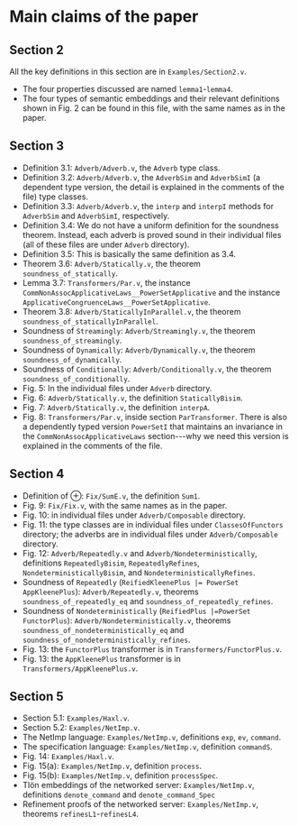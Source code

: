 # Main claims of the paper

## Section 2

All the key definitions in this section are in `Examples/Section2.v`.

- The four properties discussed are named `lemma1`-`lemma4`.
- The four types of semantic embeddings and their relevant definitions shown in
  Fig. 2 can be found in this file, with the same names as in the paper.

## Section 3

- Definition 3.1: `Adverb/Adverb.v`, the `Adverb` type class.
- Definition 3.2: `Adverb/Adverb.v`, the `AdverbSim` and `AdverbSimI` (a
  dependent type version, the detail is explained in the comments of the file)
  type classes.
- Definition 3.3: `Adverb/Adverb.v`, the `interp` and `interpI` methods for
  `AdverbSim` and `AdverbSimI`, respectively.
- Definition 3.4: We do not have a uniform definition for the soundness
    theorem. Instead, each adverb is proved sound in their individual files (all
    of these files are under `Adverb` directory).
- Definition 3.5: This is basically the same definition as 3.4.
- Theorem 3.6: `Adverb/Statically.v`, the theorem `soundness_of_statically`.
- Lemma 3.7: `Transformers/Par.v`, the instance
  `CommNonAssocApplicativeLaws__PowerSetApplicative` and the instance
  `ApplicativeCongruenceLaws__PowerSetApplicative`.
- Theorem 3.8: `Adverb/StaticallyInParallel.v`, the theorem
  `soundness_of_staticallyInParallel`.
- Soundness of `Streamingly`: `Adverb/Streamingly.v`, the theorem
  `soundness_of_streamingly`.
- Soundness of `Dynamically`: `Adverb/Dynamically.v`, the theorem
  `soundness_of_dynamically`.
- Soundness of `Conditionally`: `Adverb/Conditionally.v`, the theorem
  `soundness_of_conditionally`.
- Fig. 5: In the individual files under `Adverb` directory.
- Fig. 6: `Adverb/Statically.v`, the definition `StaticallyBisim`.
- Fig. 7: `Adverb/Statically.v`, the definition `interpA`.
- Fig. 8: `Transformers/Par.v`, inside section `ParTransformer`. There is also a
  dependently typed version `PowerSetI` that maintains an invariance in the
  `CommNonAssocApplicativeLaws` section---why we need this version is explained
  in the comments of the file.

## Section 4

- Definition of ⊕: `Fix/SumE.v`, the definition `Sum1`.
- Fig. 9: `Fix/Fix.v`, with the same names as in the paper.
- Fig. 10: in individual files under `Adverb/Composable` directory.
- Fig. 11: the type classes are in individual files under `ClassesOfFunctors`
  directory; the adverbs are in individual files under `Adverb/Composable`
  directory.
- Fig. 12: `Adverb/Repeatedly.v` and `Adverb/Nondeterministically`, definitions
  `RepeatedlyBisim`, `RepeatedlyRefines`, `NondeterministicallyBisim`, and
  `NondeterministicallyRefines`.
- Soundness of `Repeatedly` (`ReifiedKleenePlus |= PowerSet AppKleenePlus`):
  `Adverb/Repeatedly.v`, theorems `soundness_of_repeatedly_eq` and
  `soundness_of_repeatedly_refines`.
- Soundness of `Nondeterministically` (`ReifiedPlus |=PowerSet FunctorPlus`):
  `Adverb/Nondeterministically.v`, theorems
  `soundness_of_nondeterministically_eq` and
  `soundness_of_nondeterministically_refines`.
- Fig. 13: the `FunctorPlus` transformer is in `Transformers/FunctorPlus.v`.
- Fig. 13: the `AppKleenePlus` transformer is in `Transformers/AppKleenePlus.v`.

## Section 5

- Section 5.1: `Examples/Haxl.v`.
- Section 5.2: `Examples/NetImp.v`.
- The NetImp language: `Examples/NetImp.v`, definitions `exp`, `ev`, `command`.
- The specification language: `Examples/NetImp.v`, definition `commandS`.
- Fig. 14: `Examples/Haxl.v`.
- Fig. 15(a): `Examples/NetImp.v`, definition `process`.
- Fig. 15(b): `Examples/NetImp.v`, definition `processSpec`.
- Tlön embeddings of the networked server: `Examples/NetImp.v`, definitions
  `denote_command` and `denote_command_Spec`
- Refinement proofs of the networked server: `Examples/NetImp.v`, theorems
  `refinesL1`-`refinesL4`.

